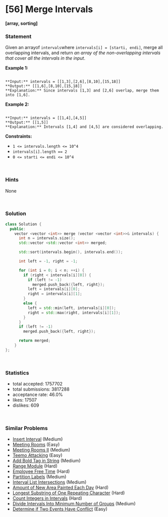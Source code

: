 # [56] Merge Intervals

**[array, sorting]**

### Statement

Given an arrayof `intervals`where `intervals[i] = [starti, endi]`, merge all overlapping intervals, and return *an array of the non-overlapping intervals that cover all the intervals in the input*.


**Example 1:**

```

**Input:** intervals = [[1,3],[2,6],[8,10],[15,18]]
**Output:** [[1,6],[8,10],[15,18]]
**Explanation:** Since intervals [1,3] and [2,6] overlap, merge them into [1,6].

```

**Example 2:**

```

**Input:** intervals = [[1,4],[4,5]]
**Output:** [[1,5]]
**Explanation:** Intervals [1,4] and [4,5] are considered overlapping.

```

**Constraints:**
* `1 <= intervals.length <= 10^4`
* `intervals[i].length == 2`
* `0 <= starti <= endi <= 10^4`


<br>

### Hints

None

<br>

### Solution

```cpp
class Solution {
  public:
    vector <vector <int>> merge (vector <vector <int>>& intervals) {
      int n = intervals.size();
      std::vector <std::vector <int>> merged;

      std::sort(intervals.begin(), intervals.end());

      int left = -1, right = -1;

      for (int i = 0; i < n; ++i) {
        if (right < intervals[i][0]) {
          if (left != -1)
            merged.push_back({left, right});
          left = intervals[i][0];
          right = intervals[i][1];
        }
        else {
          left = std::min(left, intervals[i][0]);
          right = std::max(right, intervals[i][1]);
        }
      }
      if (left != -1)
        merged.push_back({left, right});

      return merged;
    }
};
```

<br>

### Statistics

- total accepted: 1757702
- total submissions: 3817288
- acceptance rate: 46.0%
- likes: 17507
- dislikes: 609

<br>

### Similar Problems

- [Insert Interval](https://leetcode.com/problems/insert-interval) (Medium)
- [Meeting Rooms](https://leetcode.com/problems/meeting-rooms) (Easy)
- [Meeting Rooms II](https://leetcode.com/problems/meeting-rooms-ii) (Medium)
- [Teemo Attacking](https://leetcode.com/problems/teemo-attacking) (Easy)
- [Add Bold Tag in String](https://leetcode.com/problems/add-bold-tag-in-string) (Medium)
- [Range Module](https://leetcode.com/problems/range-module) (Hard)
- [Employee Free Time](https://leetcode.com/problems/employee-free-time) (Hard)
- [Partition Labels](https://leetcode.com/problems/partition-labels) (Medium)
- [Interval List Intersections](https://leetcode.com/problems/interval-list-intersections) (Medium)
- [Amount of New Area Painted Each Day](https://leetcode.com/problems/amount-of-new-area-painted-each-day) (Hard)
- [Longest Substring of One Repeating Character](https://leetcode.com/problems/longest-substring-of-one-repeating-character) (Hard)
- [Count Integers in Intervals](https://leetcode.com/problems/count-integers-in-intervals) (Hard)
- [Divide Intervals Into Minimum Number of Groups](https://leetcode.com/problems/divide-intervals-into-minimum-number-of-groups) (Medium)
- [Determine if Two Events Have Conflict](https://leetcode.com/problems/determine-if-two-events-have-conflict) (Easy)
